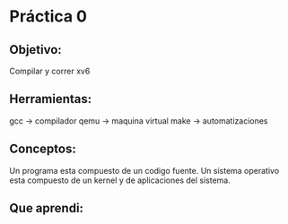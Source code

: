 # Práctica 0

## Objetivo:
Compilar y correr xv6

## Herramientas:
gcc -> compilador
qemu -> maquina virtual
make -> automatizaciones

## Conceptos:
Un programa esta compuesto de un codigo fuente.
Un sistema operativo esta compuesto de un kernel y de aplicaciones del sistema.

## Que aprendi:





